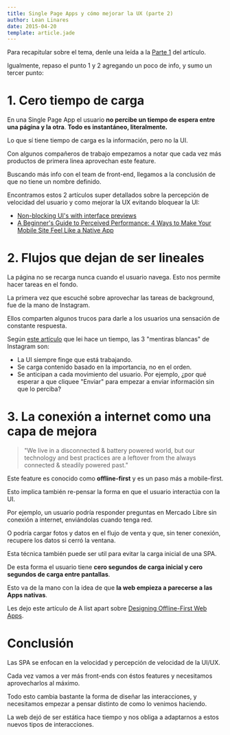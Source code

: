 ```yaml
---
title: Single Page Apps y cómo mejorar la UX (parte 2)
author: Lean Linares
date: 2015-04-20
template: article.jade
---
```


Para recapitular sobre el tema, denle una leída a la [Parte 1](#) del artículo.

Igualmente, repaso el punto 1 y 2 agregando un poco de info, y sumo un tercer punto:

# 1. Cero tiempo de carga

En una Single Page App el usuario **no percibe un tiempo de espera entre una página y la otra**. **Todo es instantáneo, literalmente.**

Lo que sí tiene tiempo de carga es la información, pero no la UI.

Con algunos compañeros de trabajo empezamos a notar que cada vez más productos de primera linea aprovechan este feature.

Buscando más info con el team de front-end, llegamos a la conclusión de que no tiene un nombre definido.

Encontramos estos 2 artículos super detallados sobre la percepción de velocidad del usuario y como mejorar la UX evitando bloquear la UI:

- [Non-blocking UI's with interface previews](http://www.callumhart.com/blog/non-blocking-uis-with-interface-previews)
- [A Beginner's Guide to Perceived Performance: 4 Ways to Make Your Mobile Site Feel Like a Native App](http://www.mobify.com/blog/beginners-guide-to-perceived-performance/)

# 2. Flujos que dejan de ser lineales

La página no se recarga nunca cuando el usuario navega. Esto nos permite hacer tareas en el fondo.

La primera vez que escuché sobre aprovechar las tareas de background, fue de la mano de Instagram.

Ellos comparten algunos trucos para darle a los usuarios una sensación de constante respuesta.

Según [este artículo](http://www.fastcodesign.com/1669788/the-3-white-lies-behind-instagrams-lightning-speed) que lei hace un tiempo, las 3 "mentiras blancas" de Instagram son:

- La UI siempre finge que está trabajando.
- Se carga contenido basado en la importancia, no en el orden.
- Se anticipan a cada movimiento del usuario. Por ejemplo, ¿por qué esperar a que cliquee "Enviar" para empezar a enviar información sin que lo perciba?

# 3. La conexión a internet como una capa de mejora

> "We live in a disconnected & battery powered world, but our technology and best practices are a leftover from the always connected & steadily powered past."

Este feature es conocido como **offline-first** y es un paso más a mobile-first.

Esto implica también re-pensar la forma en que el usuario interactúa con la UI.

Por ejemplo, un usuario podría responder preguntas en Mercado Libre sin conexión a internet, enviándolas cuando tenga red.

O podría cargar fotos y datos en el flujo de venta y que, sin tener conexión, recupere los datos si cerró la ventana.

Esta técnica también puede ser util para evitar la carga inicial de una SPA.

De esta forma el usuario tiene **cero segundos de carga inicial y cero segundos de carga entre pantallas**.

Esto va de la mano con la idea de que **la web empieza a parecerse a las Apps nativas**.

Les dejo este artículo de A list apart sobre [Designing Offline-First Web Apps](http://alistapart.com/article/offline-first).

# Conclusión

Las SPA se enfocan en la velocidad y percepción de velocidad de la UI/UX.

Cada vez vamos a ver más front-ends con éstos features y necesitamos aprovecharlos al máximo.

Todo esto cambia bastante la forma de diseñar las interacciones, y necesitamos empezar a pensar distinto de como lo venimos haciendo.

La web dejó de ser estática hace tiempo y nos obliga a adaptarnos a estos nuevos tipos de interacciones.
